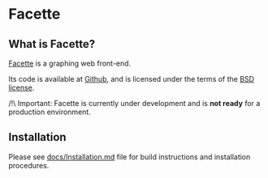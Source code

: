 Facette
=======

What is Facette?
----------------

[Facette][0] is a graphing web front-end.

Its code is available at [Github][1], and is licensed under the terms of the [BSD license][2].

/!\ Important: Facette is currently under development and is **not ready** for a production environment.

Installation
------------

Please see [docs/Installation.md](docs/Installation.md) file for build instructions and installation procedures.


[0]: http://facette.io/
[1]: https://github.com/facette/facette
[2]: http://opensource.org/licenses/BSD-3-Clause
